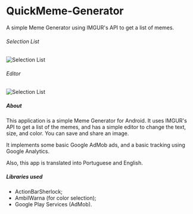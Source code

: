 # QuickMeme-Generator
A simple Meme Generator using IMGUR's API to get a list of memes.

###### Selection List
![Selection List](http://i.imgur.com/ZmWhLh8.jpg "Selection List")

###### Editor
![Selection List](http://i.imgur.com/0F3KHP4.jpg "Selection List")


##### About
This application is a simple Meme Generator for Android. It uses IMGUR's API to get a list of the memes, and has a simple editor to change the text, size, and color. You can save and share an image.

It implements some basic Google AdMob ads, and a basic tracking using Google Analytics.

Also, this app is translated into Portuguese and English.


##### Libraries used
- ActionBarSherlock;
- AmbilWarna (for color selection);
- Google Play Services (AdMob).
